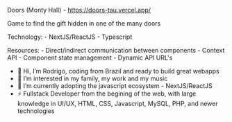 Doors (Monty Hall) - https://doors-tau.vercel.app/

Game to find the gift hidden in one of the many doors

Technology:
    - NextJS/ReactJS
    - Typescript

Resources:
    - Direct/indirect communication between components
    - Context API
    - Component state management
    - Dynamic API URL's


- 👋 Hi, I’m Rodrigo, coding from Brazil and ready to build great webapps
- 👀 I’m interested in my family, my work and my music
- 🌱 I’m currently adopting the javascript ecosystem - NextJS/ReactJS
- ⚡ Fullstack Developer from the begining of the web, with large knowledge in UI/UX, HTML, CSS, Javascript, MySQL, PHP, and newer technologies
